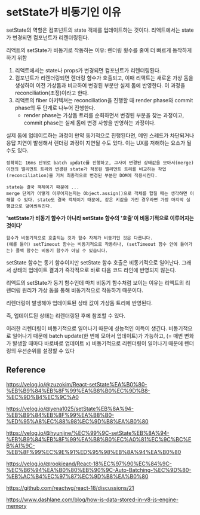 # setState가 비동기인 이유

setState의 역할은 컴포넌트의 state 객체를 업데이트하는 것이다. 리액트에서는 state가 변경되면 컴포넌트가 리렌더링된다.

리액트의 setState가 비동기로 작동하는 이유: 렌더링 횟수를 줄여 더 빠르게 동작하게 하기 위함

1. 리액트에서는 state나 props가 변경되면 컴포넌트가 리렌더링된다.
2. 컴포넌트가 리렌더링되면 렌더링 함수가 호출되고, 이때 리액트는 새로운 가상 돔을 생성하여 이전 가상돔과 비교하여 변경된 부분만 실제 돔에 반영한다.
   이 과정을 reconciliation(조정)이라고 한다.
3. 리액트의 fiber 아키텍쳐는 reconciliation을 진행할 때 render phase와 commit phase의 두 단계로 나누어 진행한다.
   - render phase는 가상돔 트리를 순회하면서 변경된 부분을 찾는 과정이고, commit phase는 실제 돔에 변경 사항을 반영하는 과정이다.

실제 돔에 업데이트하는 과정이 만약 동기적으로 진행된다면, 메인 스레드가 차단되거나 응답 지연이 발생해서 렌더링 과정이 지연될 수도 있다.
이는 UX를 저해하는 요소가 될수도 있다.

```
정확히는 16ms 단위로 batch update를 진행하고, 그사이 변경된 상태값을 모아서(merge) 이전의 엘리먼트 트리와 변경된 state가 적용된 엘리먼트 트리를 비교하는 작업(reconciliation)을 거쳐 최종적으로 변경된 부분만 DOM에 적용시킨다.

state는 결국 객체이기 때문에 ...
merge 단계가 어떻게 이루어지는지는 Object.assign()으로 객체를 합칠 때는 생각하면 이해할 수 있다. state도 결국 객체이기 때문에, 같은 키값을 가진 경우라면 가장 마지막 실행값으로 덮어씌워진다.
```

**'setState가 비동기 함수가 아니라 setState 함수의 '호출'이 비동기적으로 이루어지는 것이다'**

```
함수가 비동기적으로 호출되는 것과 함수 자체가 비동기인 것은 다릅니다.
(예를 들어) setTimeout 함수는 비동기적으로 작동하나, (setTimeout 함수 안에 들어가는) 콜백 함수는 비동기 함수가 아닐 수 있습니다.
```

setState 함수는 동기 함수이지만
setState 함수 호출은 비동기적으로 일어난다.
그래서 상태의 업데이트 결과가 즉각적으로 바로 다음 코드 라인에 반영되지 않는다.

리액트의 setState가 동기 함수인데 마치 비동기 함수처럼 보이는 이유는 리액트의 리렌더링 원리가 가상 돔을 통해 비동기적으로 작동하기 때문이다.

리렌더링이 발생해야 업데이트된 상태 값이 가상돔 트리에 반영된다.

즉, 업데이트된 상태는 리렌더링된 후에 참조할 수 있다.

이러한 리렌더링이 비동기적으로 일어나기 때문에 성능적인 이득이 생긴다.
비동기적으로 일어나기 때문에 batch update(한 번에 모아서 업데이트)가 가능하고, (= 매번 변화가 발생할 때마다 바로바로 업데이트 x)
비동기적으로 리렌더링이 일어나기 때문에 렌더링의 우선순위를 설정할 수 있다

## Reference

https://velog.io/@zuzokim/React-setState%EA%B0%80-%EB%B9%84%EB%8F%99%EA%B8%B0%EC%9D%B8-%EC%9D%B4%EC%9C%A0

https://velog.io/@yena1025/setState%EB%8A%94-%EB%B9%84%EB%8F%99%EA%B8%B0-%ED%95%A8%EC%88%98%EC%9D%B8%EA%B0%80

https://velog.io/@hyunjine/%EC%99%9C-setState%EB%8A%94-%EB%B9%84%EB%8F%99%EA%B8%B0%EC%A0%81%EC%9C%BC%EB%A1%9C-%EB%8F%99%EC%9E%91%ED%95%98%EB%8A%94%EA%B0%80

https://velog.io/@rookieand/React-18%EC%97%90%EC%84%9C-%EC%B6%94%EA%B0%80%EB%90%9C-Auto-Batching-%EC%9D%80-%EB%AC%B4%EC%97%87%EC%9D%B8%EA%B0%80

https://github.com/reactwg/react-18/discussions/21

https://www.dashlane.com/blog/how-is-data-stored-in-v8-js-engine-memory
